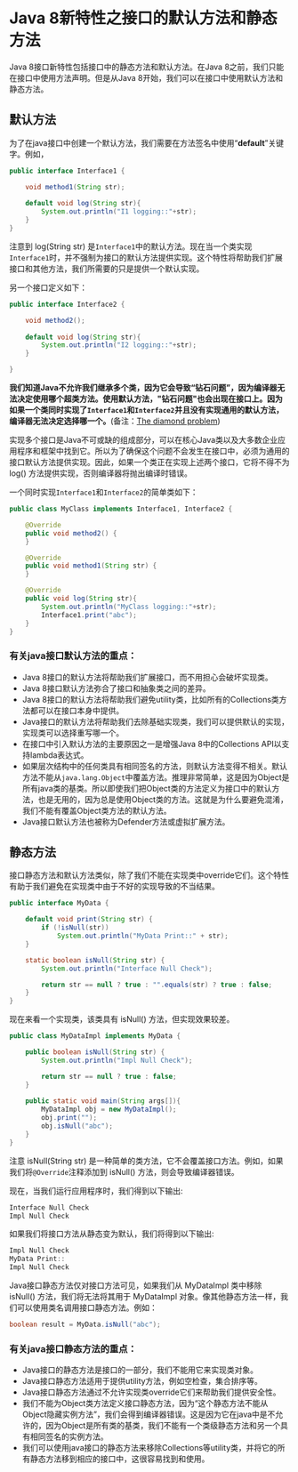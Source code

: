 # Java 8新特性之接口的默认方法和静态方法

Java 8接口新特性包括接口中的静态方法和默认方法。在Java 8之前，我们只能在接口中使用方法声明。但是从Java 8开始，我们可以在接口中使用默认方法和静态方法。

## 默认方法

为了在java接口中创建一个默认方法，我们需要在方法签名中使用“**default**”关键字。例如，

```java
public interface Interface1 {

	void method1(String str);
	
	default void log(String str){
		System.out.println("I1 logging::"+str);
	}
}
```
注意到 log(String str) 是`Interface1`中的默认方法。现在当一个类实现`Interface1`时，并不强制为接口的默认方法提供实现。这个特性将帮助我们扩展接口和其他方法，我们所需要的只是提供一个默认实现。

另一个接口定义如下：

```java
public interface Interface2 {

	void method2();
	
	default void log(String str){
		System.out.println("I2 logging::"+str);
	}

}
```

**我们知道Java不允许我们继承多个类，因为它会导致“钻石问题”，因为编译器无法决定使用哪个超类方法。使用默认方法，"钻石问题"也会出现在接口上。因为如果一个类同时实现了`Interface1`和`Interface2`并且没有实现通用的默认方法，编译器无法决定选择哪一个。**(备注：[The diamond problem](https://en.wikipedia.org/wiki/Multiple_inheritance#The_diamond_problem))

实现多个接口是Java不可或缺的组成部分，可以在核心Java类以及大多数企业应用程序和框架中找到它。所以为了确保这个问题不会发生在接口中，必须为通用的接口默认方法提供实现。因此，如果一个类正在实现上述两个接口，它将不得不为 log() 方法提供实现，否则编译器将抛出编译时错误。

一个同时实现`Interface1`和`Interface2`的简单类如下：

```java
public class MyClass implements Interface1, Interface2 {

	@Override
	public void method2() {
	}

	@Override
	public void method1(String str) {
	}

	@Override
	public void log(String str){
		System.out.println("MyClass logging::"+str);
		Interface1.print("abc");
	}
}
```

### 有关java接口默认方法的重点：

* Java 8接口的默认方法将帮助我们扩展接口，而不用担心会破坏实现类。 
* Java 8接口默认方法弥合了接口和抽象类之间的差异。 
* Java 8接口的默认方法将帮助我们避免utility类，比如所有的Collections类方法都可以在接口本身中提供。 
* Java接口的默认方法将帮助我们去除基础实现类，我们可以提供默认的实现，实现类可以选择重写哪一个。 
* 在接口中引入默认方法的主要原因之一是增强Java 8中的Collections API以支持lambda表达式。 
* 如果层次结构中的任何类具有相同签名的方法，则默认方法变得不相关。默认方法不能从`java.lang.Object`中覆盖方法。推理非常简单，这是因为Object是所有java类的基类。所以即使我们把Object类的方法定义为接口中的默认方法，也是无用的，因为总是使用Object类的方法。这就是为什么要避免混淆，我们不能有覆盖Object类方法的默认方法。 
* Java接口默认方法也被称为Defender方法或虚拟扩展方法。

## 静态方法

接口静态方法和默认方法类似，除了我们不能在实现类中override它们。这个特性有助于我们避免在实现类中由于不好的实现导致的不当结果。

```java
public interface MyData {

	default void print(String str) {
		if (!isNull(str))
			System.out.println("MyData Print::" + str);
	}

	static boolean isNull(String str) {
		System.out.println("Interface Null Check");

		return str == null ? true : "".equals(str) ? true : false;
	}
}
```
现在来看一个实现类，该类具有 isNull() 方法，但实现效果较差。

```java
public class MyDataImpl implements MyData {

	public boolean isNull(String str) {
		System.out.println("Impl Null Check");

		return str == null ? true : false;
	}
	
	public static void main(String args[]){
		MyDataImpl obj = new MyDataImpl();
		obj.print("");
		obj.isNull("abc");
	}
}
```
注意 isNull(String str) 是一种简单的类方法，它不会覆盖接口方法。例如，如果我们将`@Override`注释添加到 isNull() 方法，则会导致编译器错误。

现在，当我们运行应用程序时，我们得到以下输出:

```java
Interface Null Check
Impl Null Check
```
如果我们将接口方法从静态变为默认，我们将得到以下输出:

```java
Impl Null Check
MyData Print::
Impl Null Check
```

Java接口静态方法仅对接口方法可见，如果我们从 MyDataImpl 类中移除 isNull() 方法，我们将无法将其用于 MyDataImpl 对象。像其他静态方法一样，我们可以使用类名调用接口静态方法。例如：

```java
boolean result = MyData.isNull("abc");
```

### 有关java接口静态方法的重点：

* Java接口的静态方法是接口的一部分，我们不能用它来实现类对象。 
* Java接口静态方法适用于提供utility方法，例如空检查，集合排序等。 
* Java接口静态方法通过不允许实现类override它们来帮助我们提供安全性。 
* 我们不能为Object类方法定义接口静态方法，因为“这个静态方法不能从Object隐藏实例方法”，我们会得到编译器错误。这是因为它在java中是不允许的，因为Object是所有类的基类，我们不能有一个类级静态方法和另一个具有相同签名的实例方法。 
* 我们可以使用java接口的静态方法来移除Collections等utility类，并将它的所有静态方法移到相应的接口中，这很容易找到和使用。











